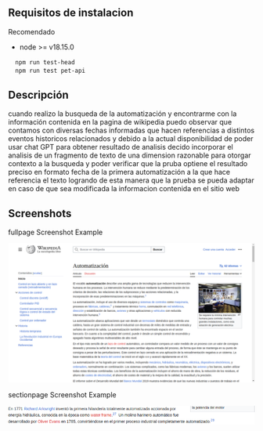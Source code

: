 ## Requisitos de instalacion

Recomendado
  - node >= v18.15.0


```bash
  npm run test-head
  npm run test pet-api
```
## Descripción 
 cuando realizo la busqueda de la automatización  y encontrarme con la información contenida en la pagina de wikipedia puedo observar que contamos con diversas fechas informadas que hacen referencias a distintos  eventos historicos relacionados  y debido a la actual disponibilidad de poder usar chat GPT para  obtener resultado de analisis decido incorporar el analisis de  un fragmento de texto de una dimension razonable para otorgar contexto  a la busqueda y poder verificar que  la pruba optiene el resultado preciso en formato fecha de la primera automatización a la que hace referencia el texto logrando de esta manera que la prueba se  pueda adaptar en  caso de que sea modificada  la informacion contenida en el sitio web 
 
 ## Screenshots
fullpage Screenshot Example

![App Screenshot](https://github.com/ebotello/hiberus-test-playwright/blob/87d3cb033f2f04cc513636e46446afb5a1c665d6/fullpage.png?raw=true)

sectionpage Screenshot Example

![App Screenshot](https://github.com/ebotello/hiberus-test-playwright/blob/master/sectionPage.png?raw=true)
